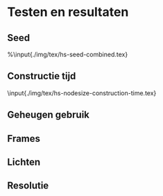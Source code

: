 # Testen en resultaten

## Seed

%\input{./img/tex/hs-seed-combined.tex}

## Constructie tijd

\input{./img/tex/hs-nodesize-construction-time.tex}


## Geheugen gebruik

## Frames

## Lichten

## Resolutie

